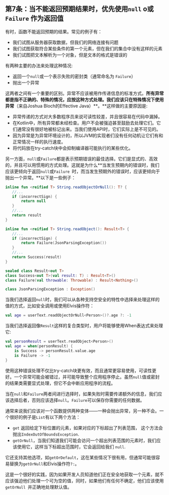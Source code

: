 ## 第7条：当不能返回预期结果时，优先使用`null` o或`Failure` 作为返回值

有时，函数不能返回预期的结果。常见的例子有：

- 我们试图从服务器获取数据，但我们的网络连接有问题
- 我们试图获取符合某些条件的第一个元素，但在我们的集合中没有这样的元素
- 我们试图把文本解析为一个对象，但是文本的格式是错误的

有两种主要的办法来处理这种情况:

- 返回一个`null`或一个表示失败的密封类（通常命名为 `Failure`）
- 抛出一个异常

这两者之间有一个重要的区别。异常不应该被用作传递信息的标准方式。**所有异常都是指不正确的、特殊的情况，应按这种方式处理。我们应该只在特殊情况下使用异常**（来自Joshua Bloch的Effective Java）**。**这样做的主要原因是:

- 异常传递的方式对大多数程序员来说可读性较差，并且很容易在代码中漏掉。
- 在Kotlin中，所有异常都未经检查。用户不会被强迫甚至鼓励去处理它们。它们通常没有很好地被标记出来。当我们使用API时，它们实际上是不可见的。
- 因为异常是为异常环境设计的，所以JVM的实现者们没有任何动机让它们有和正常情况一样的执行速度。
- 将代码放在try-catch块中会抑制编译器可能执行的某些优化。

另一方面，`null`或`Failure`都是表示预期错误的最佳选择。它们是显式的、高效的，并且可以用惯用的方式处理。这就是为什么**当发生预期内的错误时，我们应该更倾向于返回`null`或`Failure `时，而当发生预期外的错误时，应该更倾向于抛出一个异常。**以下是一些例子：

``` kotlin
inline fun <reified T> String.readObjectOrNull(): T? {
   //...
   if (incorrectSign) {
       return null
   }
   //...
   return result
}

inline fun <reified T> String.readObject(): Result<T> {
   //...
   if (incorrectSign) {
       return Failure(JsonParsingException())
   }
   //...
   return Success(result)
}

sealed class Result<out T>
class Success<out T>(val result: T) : Result<T>()
class Failure(val throwable: Throwable) : Result<Nothing>()

class JsonParsingException : Exception()
```

当我们选择返回`null`时，我们可以从各种支持空安全的特性中选择来处理这样的值的方式，比如安全调用或使用Elvis操作符：

``` kotlin
val age = userText.readObjectOrNull<Person>()?.age ?: -1
```

当我们选择返回像`Result`这样的复合类型时，用户将能够使用When表达式来处理它:

``` kotlin
val personResult = userText.readObject<Person>()
val age = when(personResult) {
    is Success -> personResult.value.age
    is Failure -> -1
}
```

使用这种错误处理不仅比try-catch块更有效，而且通常更容易使用，可读性更好。一个异常可能会被错过，并可能导致整个应用程序停止。虽然`null`值或密封的结果类需要显式处理，但它不会中断应用程序的流程。

当在`null`和`Failure`两者间进行选择时，如果失败时需要传递额外的信息，我们应该选择后者，否则应该选择`null`。`Failure`可以保存你需要的任何数据。

通常来说我们应该对一个函数提供两种变体——一种会抛出异常，另一种不会。一个很好的例子是`List`有以下两个方法：

- `get` 返回给定下标位置的元素，如果对应的下标超出了列表范围， 这个方法会抛出`IndexOutOfBoundsException`.
- `getOrNull`，当我们知道我们可能会访问一个超出列表范围的元素时，我们应该使用它，这样当下标超出范围时，它会返回给我们 `null`. 

它还支持其他选项，如`getOrDefault`，这在某些情况下很有用，但通常可能很容易替换为`getOrNull`和Elvis操作符`?:`。

这是一个很好的实践，因为如果开发人员知道他们正在安全地获取一个元素，就不应该强迫他们处理一个可为空的值，同时，如果他们有任何不确定，他们应该使用`getOrNull `并正确地处理默认值。